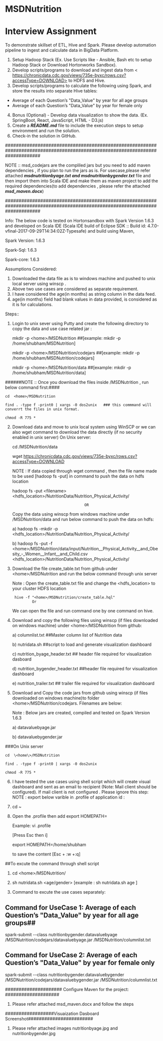 # MSDNutrition

# Interview Assignment 

To demonstrate skillset of ETL, Hive and Spark. Please develop automation pipeline to ingest and calculate data in BigData Platform. 

1. Setup Hadoop Stack (Ex. Use Scripts like - Ansible, Bash etc to setup Hadoop Stack or Download Hortonworks Sandbox).
2. Develop scripts/programs to download and ingest data from < https://chronicdata.cdc.gov/views/735e-byxc/rows.csv?accessType=DOWNLOAD>
to HDFS and Hive. 
3. Develop scripts/programs to calculate the following using Spark, and store the results into separate Hive tables:
- Average of each Question’s "Data_Value" by year for all age groups
- Average of each Question’s "Data_Value" by year for female only
4. Bonus (Optional) - Develop data visualization to show the data. (Ex. SpringBoot, React, JavaScript, HTML - D3.js)
5. Create a ***README.md*** file to include the execution steps to setup environment and run the solution.
6. Check-in the solution in GitHub.

#############################################################################################################################

NOTE ::
msd_codejars are the compliled jars but you need to add maven dependencies , if you plan to run the jars as is. For usecase,please refer attached  ***msdnutritionbyage.txt and msdnutritionbygender.txt*** file and then import them into Scala IDE and make them as maven project to add the required dependencies(to add dependencies , please refer the attached ***msd_maven.docx***)


#############################################################################################################################


Info:
The below code is tested on Hortonsandbox with Spark Version 1.6.3 and developed on Scala IDE (Scala IDE build of Eclipse SDK :: Build id: 4.7.0-vfinal-2017-09-29T14:34:02Z-Typesafe) and build using Maven,

Spark Version: 1.6.3

Spark-Sql: 1.6.3

Spark-core: 1.6.3

Assumptions Considered:

1) Downloaded the data file as is to windows machine and pushed to unix local server using winscp .
2) Above two use cases are considered as separate requirement.
3) I have considered the age(in months) as string column in the data feed.
4) age(in months) field had blank values in data provided, is considered as it is for calculations. 

Steps::

1) Login to unix sever using Putty and create the following directory to copy the data and use case related jar :

    mkdir -p \<home\>/MSDNutrition  ##[example: mkdir -p /home/shubham/MSDNutrition]
    
    mkdir -p \<home\>/MSDNutrition/codejars ##[example: mkdir -p /home/shubham/MSDNutrition/codejars]
    
    mkdir -p \<home\>/MSDNutrition/data ##[example: mkdir -p /home/shubham/MSDNutrition/data] 

######NOTE :: Once you download the files inside <home>/MSDNutrition , run below command first:####
    
    cd  <home>/MSDNutrition
    
    find . -type f -print0 | xargs -0 dos2unix   ### this commmand will converrt the files in unix format.
    
    chmod -R 775 *

2) Download data and move to unix local system using WinSCP or we can also wget command to download the data directly (if no security enabled in unix server) 
On Unix server:

    cd <home>/MSDNutrition/data
    
    wget https://chronicdata.cdc.gov/views/735e-byxc/rows.csv?accessType=DOWNLOAD
 
    NOTE : If data copied through wget command , then the file name made to be used [hadoop fs -put] in command to push the data on hdfs location
    
    hadoop fs -put \<filename\> <hdfs_location>/NutritionData/Nutrition_Physical_Activity/
 
                                        OR
    Copy the data using winscp from windows machine under <home>/MSDNutrition/data and run below command to push the data on hdfs:

    a) hadoop fs -mkdir -p \<hdfs_location\>/NutritionData/Nutrition_Physical_Activity/
    
    b) hadoop fs -put -f \<home\>/MSDNutrition/data/input/Nutrition__Physical_Activity__and_Obesity_-_Women__Infant__and_Child.csv <hdfs_location>/NutritionData/Nutrition_Physical_Activity/ 

3) Download the file create_table.txt from github under \<home\>/MSDNutrition and run the below command through unix server

    Note : Open the create_table.txt file and change the <hdfs_location> to your cluster HDFS location

        hive -f "<home>/MSDNutrition/create_table.hql"
                Or

    We can open the file and run command one by one command on hive.

4) Download and copy the following files using winscp (if files downloaded on windows machine) under \<home\>/MSDNutrition from github:
    
    a) columnlist.txt ##Master column list of Nutrition data
    
    b) nutridata.sh ##script to load and generate visualization dashboard
    
    c) nutrition_byage_header.txt ## header file required for visualization dasboard
    
    d) nutrition_bygender_header.txt ##header file required for visualization dashboard
    
    e) nutrition_trailer.txt ## trailer file required for visualization dashboard

5) Download and Copy the code jars from github using winscp (if files downloaded on windows machine)to folder \<home\>/MSDNutrition/codejars. Filenames are below:

    Note : Below jars are created, compiled and tested on Spark Version 1.6.3

    a) datavaluebyage.jar

    b) datavaluebygender.jar

###On Unix server
    
    cd  \<home\>/MSDNutrition
    
    find . -type f -print0 | xargs -0 dos2unix
    
    chmod -R 775 *


6) I have tested the use cases using shell script which will create visual dashboard and sent as an email to recipient (Note: Mail client should be configured). If mail client is not configured . Please ignore this step:
NOTE : export below varible in .profile of application id :

1) cd ~ 

2) Open the .profile then add export HOMEPATH=<home> 
    
    Example: vi .profile 
    
    [Press Esc then i] 
    
    export HOMEPATH=/home/shubham 
    
    to save the content [Esc + :w +:q]	

##To excute the command through shell script

1) cd \<home\>/MSDNutrition/

2) sh nutridata.sh \<age/gender\> [example : sh nutridata.sh age ]

7) Command to excute the use cases separately:

## Command for UseCase 1: Average of each Question’s "Data_Value" by year for all age groups##
spark-submit --class nutritionbygender.datavaluebyage <home>/MSDNutrition/codejars/datavaluebyage.jar <home>/MSDNutrition/columnlist.txt

## Command for UseCase 2: Average of each Question’s "Data_Value" by year for female only ##
spark-submit --class nutritionbygender.datavaluebygender <home>/MSDNutrition/codejars/datavaluebygender.jar <home>/MSDNutrition/columnlist.txt

##################### Configure Maven for the project: ####################

1) Please refer attached msd_maven.docx and follow the steps 
  
##################Visuaization Dasboard Screenshot########################

1) Please refer attached images nutritionbyage.jpg and nutritionbygender.jpg

